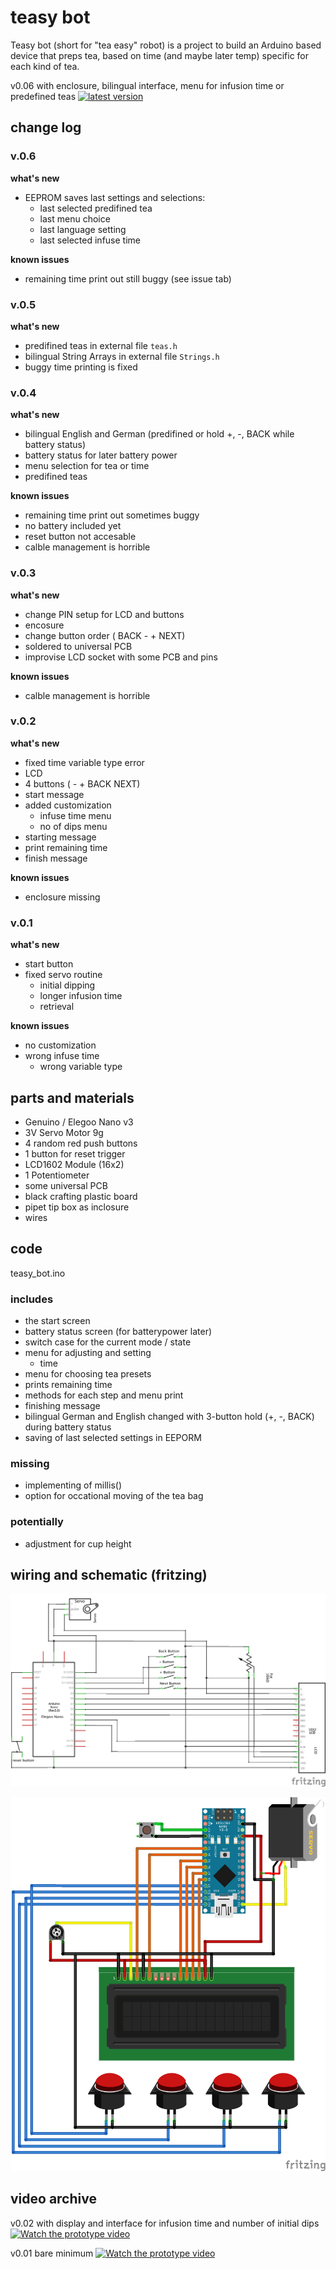 # teasy bot
Teasy bot (short for "tea easy" robot) is a project to build an Arduino based device that preps tea, based on time (and maybe later temp) specific for each kind of tea.

v0.06 with enclosure, bilingual interface, menu for infusion time or predefined teas
[![latest version](https://img.youtube.com/vi/lFy_RQyiyvs/maxresdefault.jpg)](https://youtu.be/lFy_RQyiyvs)

## change log

### v.0.6

__what's new__
- EEPROM saves last settings and selections:
    - last selected predifined tea
    - last menu choice
    - last language setting
    - last selected infuse time
    
__known issues__
- remaining time print out still buggy (see issue tab)

### v.0.5

__what's new__
- predifined teas in external file ````teas.h````
- bilingual String Arrays in external file ````Strings.h````
- buggy time printing is fixed


### v.0.4

__what's new__
- bilingual English and German (predifined or hold +, -, BACK while battery status)
- battery status for later battery power
- menu selection for tea or time
- predifined teas

__known issues__
- remaining time print out sometimes buggy
- no battery included yet
- reset button not accesable
- calble management is horrible


### v.0.3

__what's new__
- change PIN setup for LCD and buttons
- encosure
- change button order ( BACK  -  +  NEXT)
- soldered to universal PCB
- improvise LCD socket with some PCB and pins

__known issues__
- calble management is horrible

### v.0.2

__what's new__
- fixed time variable type error
- LCD
- 4 buttons ( -  +  BACK   NEXT)
- start message
- added customization
    - infuse time menu
    - no of dips menu
- starting message
- print remaining time
- finish message

__known issues__
- enclosure missing

### v.0.1

__what's new__
- start button
- fixed servo routine
    + initial dipping
    + longer infusion time
    + retrieval
    
__known issues__
- no customization
- wrong infuse time 
    + wrong variable type 


## parts and materials

- Genuino / Elegoo Nano v3
- 3V Servo Motor 9g
- 4 random red push buttons
- 1 button for reset trigger
- LCD1602 Module (16x2)
- 1 Potentiometer 
- some universal PCB
- black crafting plastic board
- pipet tip box as inclosure
- wires


## code

teasy_bot.ino

### includes
- the start screen
- battery status screen (for batterypower later)
- switch case for the current mode / state
- menu for adjusting and setting
    + time
- menu for choosing tea presets
- prints remaining time
- methods for each step and menu print
- finishing message
- bilingual German and English changed with 3-button hold (+, -, BACK) during battery status
- saving of last selected settings in EEPORM

### missing
- implementing of millis()
- option for occational moving of the tea bag

### potentially
- adjustment for cup height


## wiring and schematic (fritzing)

![teasy bot schematic](/img/wiring_teasy_bot_schem.png)

![teasy bot wiring](/img/wiring_teasy_bot_bb.png)


## video archive


v0.02 with display and interface for infusion time and number of initial dips
[![Watch the prototype video](https://img.youtube.com/vi/etB9GL0f5tQ/maxresdefault.jpg)](https://youtu.be/etB9GL0f5tQ)


v0.01 bare minimum
[![Watch the prototype video](https://img.youtube.com/vi/MZJTI-8vdiI/maxresdefault.jpg)](https://youtu.be/MZJTI-8vdiI)



